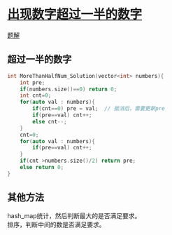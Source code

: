 # [出现数字超过一半的数字](https://www.nowcoder.com/practice/e8a1b01a2df14cb2b228b30ee6a92163)
[题解](./main_1.cpp)

## 超过一半的数字
```cpp
int MoreThanHalfNum_Solution(vector<int> numbers){
	int pre;
	if(numbers.size()==0) return 0;
	int cnt=0;
	for(auto val : numbers){
		if(cnt==0) pre = val;  // 抵消后，需要更新pre
		if(pre==val) cnt++;
		else cnt--;
	}
	cnt=0;
	for(auto val : numbers){
		if(pre==val) cnt++;
	}
	if(cnt >numbers.size()/2) return pre;
	else return 0;
}
```

## 其他方法
hash_map统计，然后判断最大的是否满足要求。  
排序，判断中间的数是否满足要求。  